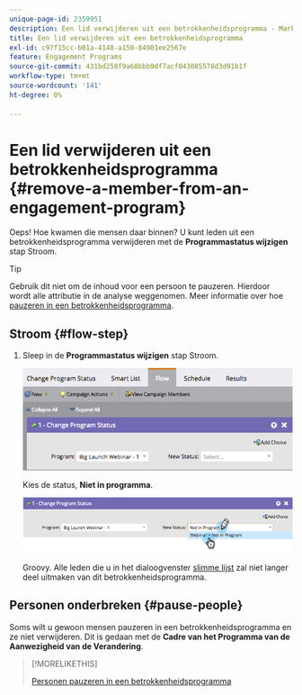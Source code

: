 ```yaml
---
unique-page-id: 2359951
description: Een lid verwijderen uit een betrokkenheidsprogramma - Marketo Docs - Productdocumentatie
title: Een lid verwijderen uit een betrokkenheidsprogramma
exl-id: c97f15cc-b01a-4148-a150-84901ee2567e
feature: Engagement Programs
source-git-commit: 431bd258f9a68bbb9df7acf043085578d3d91b1f
workflow-type: tm+mt
source-wordcount: '141'
ht-degree: 0%

---
```


# Een lid verwijderen uit een betrokkenheidsprogramma {#remove-a-member-from-an-engagement-program}

Oeps! Hoe kwamen die mensen daar binnen? U kunt leden uit een betrokkenheidsprogramma verwijderen met de **Programmastatus wijzigen** stap Stroom.

>[!TIP]
>
>Gebruik dit niet om de inhoud voor een persoon te pauzeren. Hierdoor wordt alle attributie in de analyse weggenomen. Meer informatie over hoe [pauzeren in een betrokkenheidsprogramma](/help/marketo/product-docs/email-marketing/drip-nurturing/using-engagement-programs/pause-people-in-an-engagement-program.md).

## Stroom {#flow-step}

1. Sleep in de **Programmastatus wijzigen** stap Stroom.

   ![](assets/image2014-9-15-18-3a15-3a57.png)

   Kies de status, **Niet in programma**.

   ![](assets/image2014-9-15-18-3a16-3a2.png)

   Groovy. Alle leden die u in het dialoogvenster [slimme lijst](/help/marketo/product-docs/core-marketo-concepts/smart-lists-and-static-lists/creating-a-smart-list/create-a-smart-list.md) zal niet langer deel uitmaken van dit betrokkenheidsprogramma.

## Personen onderbreken  {#pause-people}

Soms wilt u gewoon mensen pauzeren in een betrokkenheidsprogramma en ze niet verwijderen. Dit is gedaan met de **Cadre van het Programma van de Aanwezigheid van de Verandering**.

>[!MORELIKETHIS]
>
>[Personen pauzeren in een betrokkenheidsprogramma](/help/marketo/product-docs/email-marketing/drip-nurturing/using-engagement-programs/pause-people-in-an-engagement-program.md)
